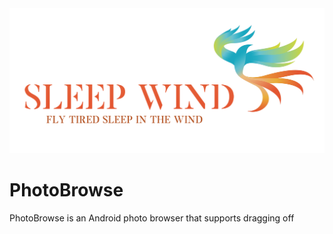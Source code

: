 
<img src="./Images/sleepwind-logo.png">

# PhotoBrowse
PhotoBrowse is an Android photo browser that supports dragging off

